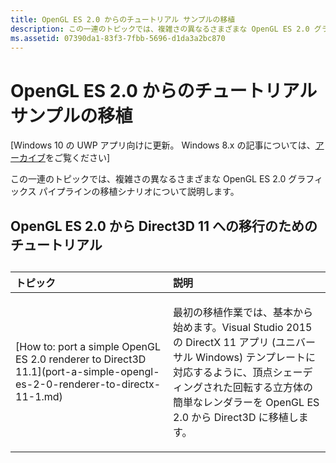 ```yaml
---
title: OpenGL ES 2.0 からのチュートリアル サンプルの移植
description: この一連のトピックでは、複雑さの異なるさまざまな OpenGL ES 2.0 グラフィックス パイプラインの移植シナリオについて説明します。
ms.assetid: 07390da1-83f3-7fbb-5696-d1da3a2bc870
---
```


# OpenGL ES 2.0 からのチュートリアル サンプルの移植


\[Windows 10 の UWP アプリ向けに更新。 Windows 8.x の記事については、[アーカイブ](http://go.microsoft.com/fwlink/p/?linkid=619132)をご覧ください\]

この一連のトピックでは、複雑さの異なるさまざまな OpenGL ES 2.0 グラフィックス パイプラインの移植シナリオについて説明します。

## OpenGL ES 2.0 から Direct3D 11 への移行のためのチュートリアル

## 
<table>
<colgroup>
<col width="50%" />
<col width="50%" />
</colgroup>
<thead>
<tr class="header">
<th align="left">トピック</th>
<th align="left">説明</th>
</tr>
</thead>
<tbody>
<tr class="odd">
<td align="left"><p>[How to: port a simple OpenGL ES 2.0 renderer to Direct3D 11.1](port-a-simple-opengl-es-2-0-renderer-to-directx-11-1.md)</p></td>
<td align="left"><p>最初の移植作業では、基本から始めます。Visual Studio 2015 の DirectX 11 アプリ (ユニバーサル Windows) テンプレートに対応するように、頂点シェーディングされた回転する立方体の簡単なレンダラーを OpenGL ES 2.0 から Direct3D に移植します。</p></td>
</tr>
</tbody>
</table>

 

 

 






<!--HONumber=Mar16_HO1-->


